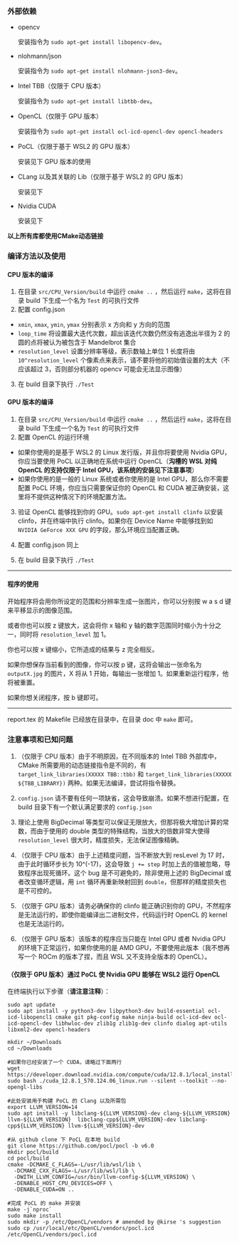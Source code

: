 ### 外部依赖

- opencv

    安装指令为 `sudo apt-get install libopencv-dev`。

- nlohmann/json

    安装指令为 `sudo apt-get install nlohmann-json3-dev`。

- Intel TBB（仅限于 CPU 版本）

    安装指令为 `sudo apt-get install libtbb-dev`。

- OpenCL（仅限于 GPU 版本）

    安装指令为 `sudo apt-get install ocl-icd-opencl-dev opencl-headers`

- PoCL（仅限于基于 WSL2 的 GPU 版本）

    安装见下 GPU 版本的使用

- CLang 以及其关联的 Lib（仅限于基于 WSL2 的 GPU 版本）

    安装见下

- Nvidia CUDA

    安装见下

**以上所有库都使用CMake动态链接**

### 编译方法以及使用

#### CPU 版本的编译
1. 在目录 `src/CPU_Version/build` 中运行 `cmake ..` ，然后运行 `make`，这将在目录 build 下生成一个名为 `Test` 的可执行文件
2. 配置 config.json

- `xmin`, `xmax`, `ymin`, `ymax` 分别表示 x 方向和 y 方向的范围
- `loop_time` 将设置最大迭代次数，超出该迭代次数仍然没有逃逸出半径为 2 的圆的点将被认为被包含于 Mandelbrot 集合
- `resolution_level` 设置分辨率等级，表示数轴上单位 1 长度将由 `10^resolution_level` 个像素点来表示，请不要将他的初始值设置的太大（不应该超过 3，否则部分机器的 opencv 可能会无法显示图像）

3. 在 build 目录下执行 `./Test`

#### GPU 版本的编译

1. 在目录 `src/CPU_Version/build` 中运行 `cmake ..` ，然后运行 `make`，这将在目录 build 下生成一个名为 `Test` 的可执行文件
2. 配置 OpenCL 的运行环境

- 如果你使用的是基于 WSL2 的 Linux 发行版，并且你将要使用 Nvidia GPU，你应当要使用 PoCL 以正确地在系统中运行 OpenCL（**沟槽的 WSL 对纯 OpenCL 的支持仅限于 Intel GPU，该系统的安装见下注意事项**）
- 如果你使用的是一般的 Linux 系统或者你使用的是 Intel GPU，那么你不需要配置 PoCL 环境，你应当只需要保证你的 OpenCL 和 CUDA 被正确安装，这里将不提供这种情况下的环境配置方法。 

3. 验证 OpenCL 能够找到你的 GPU。`sudo apt-get install clinfo` 以安装 clinfo，并在终端中执行 clinfo。如果你在 Device Name 中能够找到如 `NVIDIA GeForce XXX GPU` 的字段，那么环境应当配置正确。

4. 配置 config.json 同上

5. 在 build 目录下执行 `./Test`
---
#### 程序的使用
开始程序将会用你所设定的范围和分辨率生成一张图片，你可以分别按 w a s d 键来平移显示的图像范围。

或者你也可以按 z 键放大，这会将你 x 轴和 y 轴的数字范围同时缩小为十分之一，同时将 `resolution_level` 加 1。

你也可以按 x 键缩小，它所造成的结果与 z 完全相反。

如果你想保存当前看到的图像，你可以按 p 键，这将会输出一张命名为 `outputX.jpg` 的图片，X 将从 1 开始，每输出一张增加 1。如果重新运行程序，他将被重置。

如果你想关闭程序，按 b 键即可。

---

report.tex 的 Makefile 已经放在目录中，在目录 doc 中 `make` 即可。

### 注意事项和已知问题

1. （仅限于 CPU 版本）由于不明原因，在不同版本的 Intel TBB 外部库中，CMake 所需要用的动态链接指令是不同的，有 `target_link_libraries(XXXXX TBB::tbb)` 和 `target_link_libraries(XXXXX ${TBB_LIBRARY})` 两种。如果无法编译，尝试将指令替换。

2. `config.json` 请不要有任何一项缺省，这会导致崩溃。如果不想进行配置，在 build 目录下有一个默认满足要求的 `config.json`

3. 理论上使用 BigDecimal 等类型可以保证无限放大，但那将极大增加计算的常数，而由于使用的 double 类型的特殊结构，当放大的倍数非常大使得 `resolution_level` 很大时，精度损失，无法保证图像精确。

4. （仅限于 CPU 版本）由于上述精度问题，当不断放大到 resLevel 为 17 时，由于此时循环步长为 10^(-17)，这会导致 `j += step` 时加上去的值被忽略，导致程序出现死循环。这个 bug 是不可避免的，除非使用上述的 BigDecimal 或者改变循环逻辑，用 `int` 循环再重新映射回到 `double`，但那样的精度损失也是不可控的。

5. （仅限于 GPU 版本）请务必确保你的 clinfo 能正确识别你的 GPU，不然程序是无法运行的，即使你能编译出二进制文件，代码运行时 OpenCL 的 kernel 也是无法运行的。

6. （仅限于 GPU 版本）该版本的程序应当只能在 Intel GPU 或者 Nvidia GPU 的环境下正常运行，如果你使用的是 AMD GPU，不要使用此版本（我不想再写一个 ROCm 的版本了捏，而且 WSL 又不支持全版本的 OpenCL）。

#### （仅限于 GPU 版本）通过 PoCL 使 Nvidia GPU 能够在 WSL2 运行 OpenCL
在终端执行以下步骤（**请注意注释**）：

```
sudo apt update
sudo apt install -y python3-dev libpython3-dev build-essential ocl-icd-libopencl1 cmake git pkg-config make ninja-build ocl-icd-dev ocl-icd-opencl-dev libhwloc-dev zlib1g zlib1g-dev clinfo dialog apt-utils libxml2-dev opencl-headers

mkdir ~/Downloads
cd ~/Downloads

#如果你已经安装了一个 CUDA，请略过下面两行
wget https://developer.download.nvidia.com/compute/cuda/12.8.1/local_installers/cuda_12.8.1_570.124.06_linux.run
sudo bash ./cuda_12.8.1_570.124.06_linux.run --silent --toolkit --no-opengl-libs

#此处安装用于构建 PoCL 的 Clang 以及所需包
export LLVM_VERSION=14
sudo apt install -y libclang-${LLVM_VERSION}-dev clang-${LLVM_VERSION} llvm-${LLVM_VERSION}  libclang-cpp${LLVM_VERSION}-dev libclang-cpp${LLVM_VERSION} llvm-${LLVM_VERSION}-dev 

#从 github clone 下 PoCL 在本地 build
git clone https://github.com/pocl/pocl -b v6.0
mkdir pocl/build
cd pocl/build
cmake -DCMAKE_C_FLAGS=-L/usr/lib/wsl/lib \
  -DCMAKE_CXX_FLAGS=-L/usr/lib/wsl/lib \
  -DWITH_LLVM_CONFIG=/usr/bin/llvm-config-${LLVM_VERSION} \
  -DENABLE_HOST_CPU_DEVICES=OFF \
  -DENABLE_CUDA=ON ..

#完成 PoCL 的 make 并安装
make -j`nproc`
sudo make install
sudo mkdir -p /etc/OpenCL/vendors # amended by @kirse 's suggestion 
sudo cp /usr/local/etc/OpenCL/vendors/pocl.icd /etc/OpenCL/vendors/pocl.icd
```